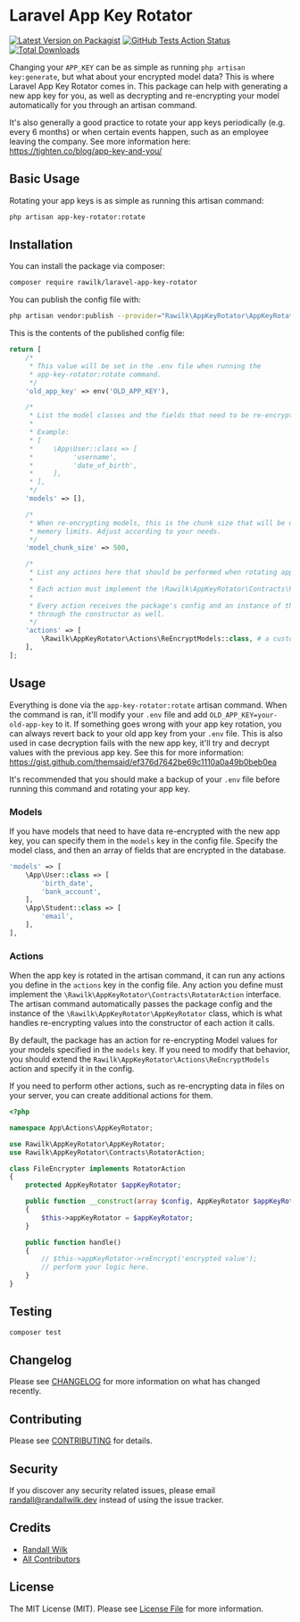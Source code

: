 # Laravel App Key Rotator

[![Latest Version on Packagist](https://img.shields.io/packagist/v/rawilk/laravel-app-key-rotator.svg?style=flat-square)](https://packagist.org/packages/rawilk/laravel-app-key-rotator)
[![GitHub Tests Action Status](https://img.shields.io/github/workflow/status/rawilk/laravel-app-key-rotator/run-tests?label=tests)](https://github.com/rawilk/laravel-app-key-rotator/actions?query=workflow%3Arun-tests+branch%3Amaster)
[![Total Downloads](https://img.shields.io/packagist/dt/rawilk/laravel-app-key-rotator.svg?style=flat-square)](https://packagist.org/packages/rawilk/laravel-app-key-rotator)

Changing your `APP_KEY` can be as simple as running `php artisan key:generate`, but what about your encrypted model data? This is where Laravel App Key Rotator comes in. This package can help with generating a new app key for you, as well as decrypting and re-encrypting your model automatically for you through an artisan command.

It's also generally a good practice to rotate your app keys periodically (e.g. every 6 months) or when certain events happen, such as an employee leaving the company. See more information here: https://tighten.co/blog/app-key-and-you/

## Basic Usage
Rotating your app keys is as simple as running this artisan command:

```bash
php artisan app-key-rotator:rotate
```

## Installation

You can install the package via composer:

```bash
composer require rawilk/laravel-app-key-rotator
```

You can publish the config file with:
```bash
php artisan vendor:publish --provider="Rawilk\AppKeyRotator\AppKeyRotatorServiceProvider" --tag="config"
```

This is the contents of the published config file:

```php
return [
    /*
     * This value will be set in the .env file when running the
     * app-key-rotator:rotate command.
     */
    'old_app_key' => env('OLD_APP_KEY'),

    /*
     * List the model classes and the fields that need to be re-encrypted.
     *
     * Example:
     * [
     *     \App\User::class => [
     *          'username',
     *          'date_of_birth',
     *     ],
     * ],
     */
    'models' => [],

    /*
     * When re-encrypting models, this is the chunk size that will be used to help avoid
     * memory limits. Adjust according to your needs.
     */
    'model_chunk_size' => 500,

    /*
     * List any actions here that should be performed when rotating app keys.
     *
     * Each action must implement the \Rawilk\AppKeyRotator\Contracts\RotatorAction interface.
     *
     * Every action receives the package's config and an instance of the AppKeyRotator
     * through the constructor as well.
     */
    'actions' => [
        \Rawilk\AppKeyRotator\Actions\ReEncryptModels::class, # a custom model re-encrypter should extend this class
    ],
];
```

## Usage

Everything is done via the `app-key-rotator:rotate` artisan command. When the command is ran, it'll modify your `.env` file and add `OLD_APP_KEY=your-old-app-key` to it. If something goes wrong with your app key rotation, you can always revert back to your old app key from your `.env` file. This is also used in case decryption fails with the new app key, it'll try and decrypt values with the previous app key. See this for more information: https://gist.github.com/themsaid/ef376d7642be69c1110a0a49b0beb0ea

It's recommended that you should make a backup of your `.env` file before running this command and rotating your app key.

### Models
If you have models that need to have data re-encrypted with the new app key, you can specify them in the `models` key in the config file. Specify the model class, and then an array of fields that are encrypted in the database.

```php
'models' => [
    \App\User::class => [
        'birth_date',
        'bank_account',
    ],
    \App\Student::class => [
        'email',
    ],
],
```

### Actions
When the app key is rotated in the artisan command, it can run any actions you define in the `actions` key in the config file. Any action you define must implement the `\Rawilk\AppKeyRotator\Contracts\RotatorAction` interface. The artisan command automatically passes the package config and the instance of the `\Rawilk\AppKeyRotator\AppKeyRotator` class, which is what handles re-encrypting values into the constructor of each action it calls.

By default, the package has an action for re-encrypting Model values for your models specified in the `models` key. If you need to modify that behavior, you should extend the `Rawilk\AppKeyRotator\Actions\ReEncryptModels` action and specify it in the config.

If you need to perform other actions, such as re-encrypting data in files on your server, you can create additional actions for them.

```php
<?php

namespace App\Actions\AppKeyRotator;

use Rawilk\AppKeyRotator\AppKeyRotator;
use Rawilk\AppKeyRotator\Contracts\RotatorAction;

class FileEncrypter implements RotatorAction
{
    protected AppKeyRotator $appKeyRotator;

    public function __construct(array $config, AppKeyRotator $appKeyRotator)
    {
        $this->appKeyRotator = $appKeyRotator;    
    }

    public function handle()
    {
        // $this->appKeyRotator->reEncrypt('encrypted value');
        // perform your logic here.
    }
}
```

## Testing

``` bash
composer test
```

## Changelog

Please see [CHANGELOG](CHANGELOG.md) for more information on what has changed recently.

## Contributing

Please see [CONTRIBUTING](CONTRIBUTING.md) for details.

## Security

If you discover any security related issues, please email randall@randallwilk.dev instead of using the issue tracker.

## Credits

- [Randall Wilk](https://github.com/rawilk)
- [All Contributors](../../contributors)

## License

The MIT License (MIT). Please see [License File](LICENSE.md) for more information.
